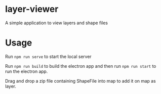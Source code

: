 # layer-viewer
A simple application to view layers and shape files

# Usage
Run `npm run serve` to start the local server

Run `npm run build` to build the electron app
and then run `npm run start` to run the electron app.

Drag and drop a zip file containing ShapeFile into map to add it on map as layer.
